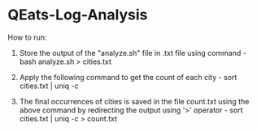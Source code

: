 # QEats-Log-Analysis
How to run:
  1. Store the output of the "analyze.sh" file in .txt file using command - 
                    bash analyze.sh > cities.txt
                    
                    
  2. Apply the following command to get the count of each city - 
                    sort cities.txt | uniq -c

  3. The final occurrences of cities is saved in the file count.txt using the above command by redirecting the output using '>' operator -
                    sort cities.txt | uniq -c > count.txt
